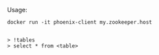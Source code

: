 Usage:

    docker run -it phoenix-client my.zookeeper.host


    > !tables
    > select * from <table>

    
